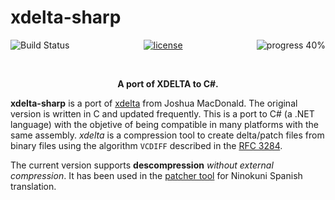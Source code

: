 # xdelta-sharp
<p align="center">
<a href="https://travis-ci.org/pleonex/xdelta-sharp"><img alt="Build Status" src="https://travis-ci.org/pleonex/xdelta-sharp.svg?branch=master" align="left" /></a>
<a href="http://www.gnu.org/copyleft/gpl.html"><img alt="license" src="https://img.shields.io/badge/license-GPL%20V3-blue.svg?style=flat" /></a>
<img alt="progress 40%" src="https://img.shields.io/badge/Progress-40-informational" align="right" />
</p>

<br>
<p align="center"><b>A port of XDELTA to C#.</b></p>

**xdelta-sharp** is a port of [xdelta](https://github.com/jmacd/xdelta) from
Joshua MacDonald. The original version is written in C and updated frequently.
This is a port to C# (a .NET language) with the objetive of being compatible in
many platforms with the same assembly.
*xdelta* is a compression tool to create delta/patch files from binary files using the algorithm `VCDIFF` described in the [RFC 3284](https://tools.ietf.org/html/rfc3284).

The current version supports **descompression** *without external compression*.
It has been used in the [patcher tool](https://github.com/pleonex/Ninokuni/tree/master/Programs/NinoPatcher) for Ninokuni Spanish translation.

